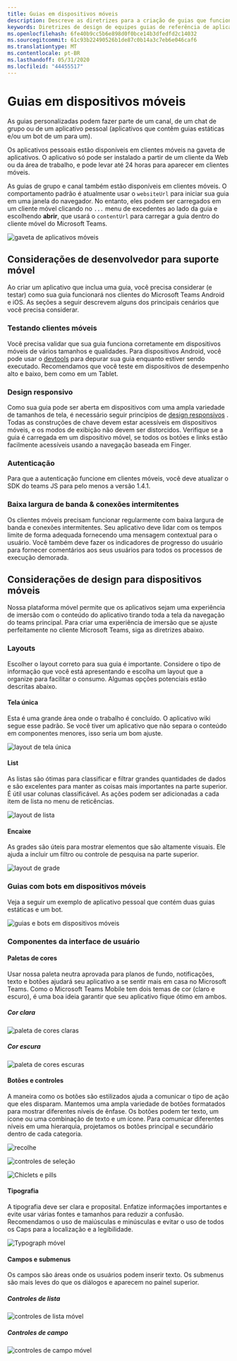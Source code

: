 ```yaml
---
title: Guias em dispositivos móveis
description: Descreve as diretrizes para a criação de guias que funcionam em dispositivos móveis.
keywords: Diretrizes de design de equipes guias de referência de aplicativos pessoais
ms.openlocfilehash: 6fe40b9cc5b6e898d0f0bce14b3dfedfd2c14032
ms.sourcegitcommit: 61c93b22490526b1de87c0b14a3c7eb6e046caf6
ms.translationtype: MT
ms.contentlocale: pt-BR
ms.lasthandoff: 05/31/2020
ms.locfileid: "44455517"
---
```

# <a name="tabs-on-mobile"></a>Guias em dispositivos móveis

As guias personalizadas podem fazer parte de um canal, de um chat de grupo ou de um aplicativo pessoal (aplicativos que contêm guias estáticas e/ou um bot de um para um).

Os aplicativos pessoais estão disponíveis em clientes móveis na gaveta de aplicativos. O aplicativo só pode ser instalado a partir de um cliente da Web ou da área de trabalho, e pode levar até 24 horas para aparecer em clientes móveis.

As guias de grupo e canal também estão disponíveis em clientes móveis. O comportamento padrão é atualmente usar o `websiteUrl` para iniciar sua guia em uma janela do navegador. No entanto, eles podem ser carregados em um cliente móvel clicando no `...` menu de excedentes ao lado da guia e escolhendo **abrir**, que usará o `contentUrl` para carregar a guia dentro do cliente móvel do Microsoft Teams.

![gaveta de aplicativos móveis](../../assets/images/personal-app-mobile.png)

## <a name="developer-considerations-for-mobile-support"></a>Considerações de desenvolvedor para suporte móvel

Ao criar um aplicativo que inclua uma guia, você precisa considerar (e testar) como sua guia funcionará nos clientes do Microsoft Teams Android e iOS. As seções a seguir descrevem alguns dos principais cenários que você precisa considerar.

### <a name="testing-on-mobile-clients"></a>Testando clientes móveis

Você precisa validar que sua guia funciona corretamente em dispositivos móveis de vários tamanhos e qualidades. Para dispositivos Android, você pode usar o [devtools](~/tabs/how-to/developer-tools.md) para depurar sua guia enquanto estiver sendo executado. Recomendamos que você teste em dispositivos de desempenho alto e baixo, bem como em um Tablet.

### <a name="responsive-design"></a>Design responsivo

Como sua guia pode ser aberta em dispositivos com uma ampla variedade de tamanhos de tela, é necessário seguir princípios de [design responsivos](https://www.w3schools.com/html/html_responsive.asp) . Todas as construções de chave devem estar acessíveis em dispositivos móveis, e os modos de exibição não devem ser distorcidos. Verifique se a guia é carregada em um dispositivo móvel, se todos os botões e links estão facilmente acessíveis usando a navegação baseada em Finger.

### <a name="authentication"></a>Autenticação

Para que a autenticação funcione em clientes móveis, você deve atualizar o SDK do teams JS para pelo menos a versão 1.4.1.

### <a name="low-bandwidth--intermittent-connections"></a>Baixa largura de banda & conexões intermitentes

Os clientes móveis precisam funcionar regularmente com baixa largura de banda e conexões intermitentes. Seu aplicativo deve lidar com os tempos limite de forma adequada fornecendo uma mensagem contextual para o usuário. Você também deve fazer os indicadores de progresso do usuário para fornecer comentários aos seus usuários para todos os processos de execução demorada.

## <a name="design-considerations-for-mobile"></a>Considerações de design para dispositivos móveis

Nossa plataforma móvel permite que os aplicativos sejam uma experiência de imersão com o conteúdo do aplicativo tirando toda a tela da navegação do teams principal. Para criar uma experiência de imersão que se ajuste perfeitamente no cliente Microsoft Teams, siga as diretrizes abaixo.

### <a name="layouts"></a>Layouts

Escolher o layout correto para sua guia é importante. Considere o tipo de informação que você está apresentando e escolha um layout que a organize para facilitar o consumo. Algumas opções potenciais estão descritas abaixo.

#### <a name="single-canvas"></a>Tela única

Esta é uma grande área onde o trabalho é concluído. O aplicativo wiki segue esse padrão. Se você tiver um aplicativo que não separa o conteúdo em componentes menores, isso seria um bom ajuste.

![layout de tela única](~/assets/images/mobile-single-canvas.png)

#### <a name="list"></a>List

As listas são ótimas para classificar e filtrar grandes quantidades de dados e são excelentes para manter as coisas mais importantes na parte superior. É útil usar colunas classificável. As ações podem ser adicionadas a cada item de lista no menu de reticências.

![layout de lista](~/assets/images/mobile-list.png)

#### <a name="grid"></a>Encaixe

As grades são úteis para mostrar elementos que são altamente visuais. Ele ajuda a incluir um filtro ou controle de pesquisa na parte superior.

![layout de grade](~/assets/images/mobile-grid.png)

### <a name="tabs-with-bots-on-mobile"></a>Guias com bots em dispositivos móveis

Veja a seguir um exemplo de aplicativo pessoal que contém duas guias estáticas e um bot.

![guias e bots em dispositivos móveis](~/assets/images/mobile-tab-with-bot.png)

### <a name="ui-components"></a>Componentes da interface de usuário

#### <a name="color-palettes"></a>Paletas de cores

Usar nossa paleta neutra aprovada para planos de fundo, notificações, texto e botões ajudará seu aplicativo a se sentir mais em casa no Microsoft Teams. Como o Microsoft Teams Mobile tem dois temas de cor (claro e escuro), é uma boa ideia garantir que seu aplicativo fique ótimo em ambos.

##### <a name="light-color"></a>Cor clara

![paleta de cores claras](~/assets/images/light-color.png)

##### <a name="dark-color"></a>Cor escura

![paleta de cores escuras](~/assets/images/dark-color.png)

#### <a name="buttons-and-controls"></a>Botões e controles

A maneira como os botões são estilizados ajuda a comunicar o tipo de ação que eles disparam. Mantemos uma ampla variedade de botões formatados para mostrar diferentes níveis de ênfase. Os botões podem ter texto, um ícone ou uma combinação de texto e um ícone. Para comunicar diferentes níveis em uma hierarquia, projetamos os botões principal e secundário dentro de cada categoria.

![recolhe](~/assets/images/buttons.png)

![controles de seleção](~/assets/images/selection-controls.png)

![Chiclets e pills](~/assets/images/chiclets-and-pills.png)

#### <a name="typography"></a>Tipografia

A tipografia deve ser clara e proposital. Enfatize informações importantes e evite usar várias fontes e tamanhos para reduzir a confusão. Recomendamos o uso de maiúsculas e minúsculas e evitar o uso de todos os Caps para a localização e a legibilidade.

![Typograph móvel](~/assets/images/mobile-typography.png)

#### <a name="fields-and-flyouts"></a>Campos e submenus

Os campos são áreas onde os usuários podem inserir texto. Os submenus são mais leves do que os diálogos e aparecem no painel superior.

##### <a name="list-controls"></a>Controles de lista

![controles de lista móvel](~/assets/images/mobile-list-controls.png)

##### <a name="field-controls"></a>Controles de campo

![controles de campo móvel](~/assets/images/mobile-field-controls.png)
